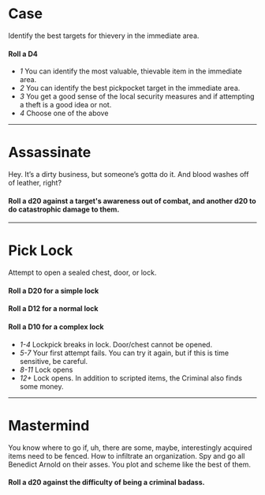 # Case

Identify the best targets for thievery in the immediate area.

#### Roll a D4
* _1_   You can identify the most valuable, thievable item in the immediate area.
* _2_ You can identify the best pickpocket target in the immediate area.
* _3_ You get a good sense of the local security measures and if attempting a theft is a good idea or not.
* _4_ Choose one of the above

-----

# Assassinate

Hey. It’s a dirty business, but someone’s gotta do it. And blood washes off of leather, right?

#### Roll a d20 against a target's awareness out of combat, and another d20 to do catastrophic damage to them.

-----

# Pick Lock

Attempt to open a sealed chest, door, or lock.

#### Roll a D20 for a simple lock
#### Roll a D12 for a normal lock
#### Roll a D10 for a complex lock
* _1-4_   Lockpick breaks in lock.  Door/chest cannot be opened.
* _5-7_   Your first attempt fails.  You can try it again, but if this is time sensitive, be careful.
* _8-11_  Lock opens
* _12+_   Lock opens.  In addition to scripted items, the Criminal also finds some money.

-----

# Mastermind

You know where to go if, uh, there are some, maybe, interestingly acquired items need to be fenced. How to infiltrate an organization. Spy and go all Benedict Arnold on their asses. You plot and scheme like the best of them.

#### Roll a d20 against the difficulty of being a criminal badass.